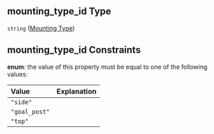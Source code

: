 ## mounting_type_id Type

`string` ([Mounting Type](iea43_wra_data_model-properties-measurement-location-measurement-location-properties-measurement-point-measurement-point-properties-mounting-arrangement-mounting-arrangement-properties-mounting-type.md))

## mounting_type_id Constraints

**enum**: the value of this property must be equal to one of the following values:

| Value         | Explanation |
| :------------ | ----------- |
| `"side"`      |             |
| `"goal_post"` |             |
| `"top"`       |             |
